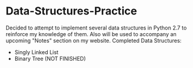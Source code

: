 # Data-Structures-Practice

Decided to attempt to implement several data structures in Python 2.7 to reinforce my knowledge of them. Also will be used to accompany an upcoming "Notes" section on my website. Completed Data Structures:
* Singly Linked List
* Binary Tree (NOT FINISHED)
